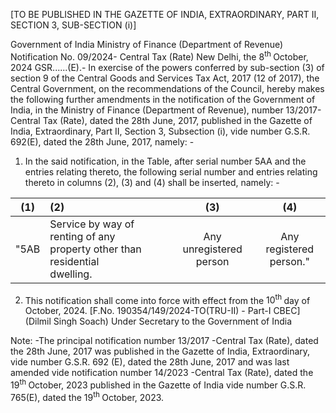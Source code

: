 [TO BE PUBLISHED IN THE GAZETTE OF INDIA, EXTRAORDINARY, PART II, SECTION 3, SUB-SECTION (i)]

Government of India
Ministry of Finance
(Department of Revenue)
Notification No. 09/2024- Central Tax (Rate)
New Delhi, the $8^{\text {th }}$ October, 2024
GSR......(E).- In exercise of the powers conferred by sub-section (3) of section 9 of the Central Goods and Services Tax Act, 2017 (12 of 2017), the Central Government, on the recommendations of the Council, hereby makes the following further amendments in the notification of the Government of India, in the Ministry of Finance (Department of Revenue), number 13/2017-Central Tax (Rate), dated the 28th June, 2017, published in the Gazette of India, Extraordinary, Part II, Section 3, Subsection (i), vide number G.S.R. 692(E), dated the 28th June, 2017, namely: -

1. In the said notification, in the Table, after serial number 5AA and the entries relating thereto, the following serial number and entries relating thereto in columns (2), (3) and (4) shall be inserted, namely: -

| (1) | (2) | (3) | (4) |
| :--: | :-- | :--: | :--: |
| "5AB | Service by way of renting of any <br> property other than residential <br> dwelling. | Any unregistered <br> person | Any registered <br> person." |

2. This notification shall come into force with effect from the $10^{\text {th }}$ day of October, 2024.
[F.No. 190354/149/2024-TO(TRU-II) - Part-I CBEC]
(Dilmil Singh Soach)
Under Secretary to the Government of India

Note: -The principal notification number 13/2017 -Central Tax (Rate), dated the 28th June, 2017 was published in the Gazette of India, Extraordinary, vide number G.S.R. 692 (E), dated the 28th June, 2017 and was last amended vide notification number 14/2023 -Central Tax (Rate), dated the $19^{\text {th }}$ October, 2023 published in the Gazette of India vide number G.S.R. 765(E), dated the $19^{\text {th }}$ October, 2023.

